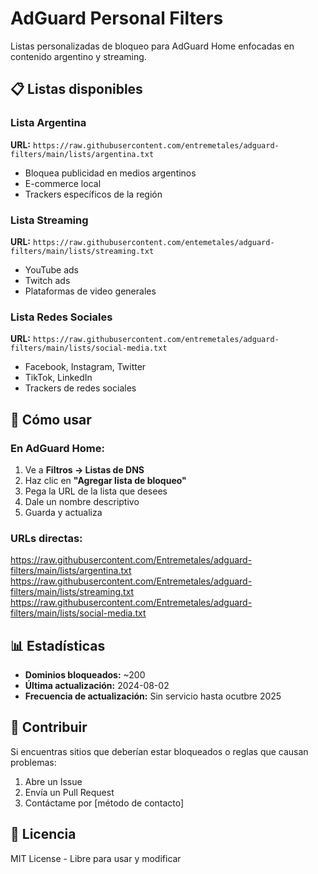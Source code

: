 # AdGuard Personal Filters
Listas personalizadas de bloqueo para AdGuard Home enfocadas en contenido argentino y streaming.

## 📋 Listas disponibles

### Lista Argentina
**URL:** `https://raw.githubusercontent.com/entremetales/adguard-filters/main/lists/argentina.txt`
- Bloquea publicidad en medios argentinos
- E-commerce local
- Trackers específicos de la región

### Lista Streaming
**URL:** `https://raw.githubusercontent.com/entemetales/adguard-filters/main/lists/streaming.txt`
- YouTube ads
- Twitch ads
- Plataformas de video generales

### Lista Redes Sociales
**URL:** `https://raw.githubusercontent.com/entremetales/adguard-filters/main/lists/social-media.txt`
- Facebook, Instagram, Twitter
- TikTok, LinkedIn
- Trackers de redes sociales

## 🚀 Cómo usar

### En AdGuard Home:
1. Ve a **Filtros → Listas de DNS**
2. Haz clic en **"Agregar lista de bloqueo"**
3. Pega la URL de la lista que desees
4. Dale un nombre descriptivo
5. Guarda y actualiza

### URLs directas:
https://raw.githubusercontent.com/Entremetales/adguard-filters/main/lists/argentina.txt
https://raw.githubusercontent.com/Entremetales/adguard-filters/main/lists/streaming.txt
https://raw.githubusercontent.com/Entremetales/adguard-filters/main/lists/social-media.txt

## 📊 Estadísticas
- **Dominios bloqueados:** ~200
- **Última actualización:** 2024-08-02
- **Frecuencia de actualización:** Sin servicio hasta ocutbre  2025

## 🤝 Contribuir
Si encuentras sitios que deberían estar bloqueados o reglas que causan problemas:
1. Abre un Issue
2. Envía un Pull Request
3. Contáctame por [método de contacto]

## 📄 Licencia
MIT License - Libre para usar y modificar
